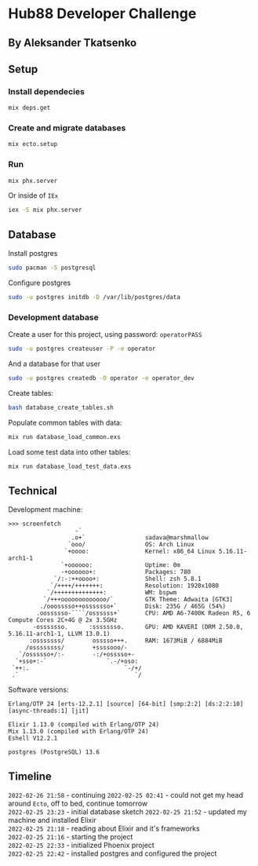 # Hub88 Developer Challenge
## By Aleksander Tkatsenko

## Setup
### Install dependecies

```bash
mix deps.get
```

### Create and migrate databases

```bash
mix ecto.setup
```

### Run

```bash
mix phx.server
```
Or inside of `IEx`
```bash
iex -S mix phx.server
```

## Database

Install postgres
```bash
sudo pacman -S postgresql
```

Configure postgres
```bash
sudo -u postgres initdb -D /var/lib/postgres/data
```

### Development database

Create a user for this project, using password: `operatorPASS`
```bash
sudo -u postgres createuser -P -e operator
```

And a database for that user
```bash
sudo -u postgres createdb -O operator -e operator_dev
```

Create tables:
```bash
bash database_create_tables.sh
```

Populate common tables with data:
```bash
mix run database_load_common.exs
```

Load some test data into other tables:
```bash
mix run database_load_test_data.exs
```

## Technical

Development machine:
```
>>> screenfetch
                   -`                 
                  .o+`                 sadava@marshmallow
                 `ooo/                 OS: Arch Linux 
                `+oooo:                Kernel: x86_64 Linux 5.16.11-arch1-1
               `+oooooo:               Uptime: 0m
               -+oooooo+:              Packages: 780
             `/:-:++oooo+:             Shell: zsh 5.8.1
            `/++++/+++++++:            Resolution: 1920x1080
           `/++++++++++++++:           WM: bspwm
          `/+++ooooooooooooo/`         GTK Theme: Adwaita [GTK3]
         ./ooosssso++osssssso+`        Disk: 235G / 465G (54%)
        .oossssso-````/ossssss+`       CPU: AMD A6-7400K Radeon R5, 6 Compute Cores 2C+4G @ 2x 3.5GHz
       -osssssso.      :ssssssso.      GPU: AMD KAVERI (DRM 2.50.0, 5.16.11-arch1-1, LLVM 13.0.1)
      :osssssss/        osssso+++.     RAM: 1673MiB / 6884MiB
     /ossssssss/        +ssssooo/-    
   `/ossssso+/:-        -:/+osssso+-  
  `+sso+:-`                 `.-/+oso: 
 `++:.                           `-/+/
 .`                                 `/
```

Software versions:
```
Erlang/OTP 24 [erts-12.2.1] [source] [64-bit] [smp:2:2] [ds:2:2:10] [async-threads:1] [jit]

Elixir 1.13.0 (compiled with Erlang/OTP 24)
Mix 1.13.0 (compiled with Erlang/OTP 24)
Eshell V12.2.1

postgres (PostgreSQL) 13.6
```

## Timeline

`2022-02-26 21:58` - continuing
`2022-02-25 02:41` - could not get my head around `Ecto`, off to bed, continue tomorrow  
`2022-02-25 23:23` - initial database sketch
`2022-02-25 21:52` - updated my machine and installed Elixir  
`2022-02-25 21:18` - reading about Elixir and it's frameworks  
`2022-02-25 21:16` - starting the project  
`2022-02-25 22:33` - initialized Phoenix project  
`2022-02-25 22:42` - installed postgres and configured the project  
